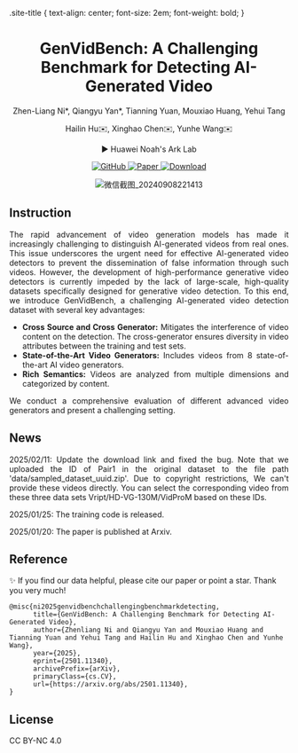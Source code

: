 .site-title {
  text-align: center;
  font-size: 2em;
  font-weight: bold;
}
<div align="center">
  <h1>GenVidBench: A Challenging Benchmark for Detecting AI-Generated Video</h1>

  <p>Zhen-Liang Ni*, Qiangyu Yan*, Tianning Yuan, Mouxiao Huang, Yehui Tang</p>
  <p>Hailin Hu✉️, Xinghao Chen✉️, Yunhe Wang✉️</p>
  <p>
  ▶ Huawei Noah's Ark Lab
  </p>
</div>


<p align="center">
  <a href="https://github.com/genvidbench/GenVidBench" target="_blank">
    <img src="https://img.shields.io/badge/GitHub-Repository-blue?logo=github" alt="GitHub">
  </a>
  <a href="https://arxiv.org/abs/2407.12345" target="_blank">
    <img src="https://img.shields.io/badge/Paper-arXiv-red?logo=arxiv" alt="Paper">
  </a>
  <a href="https://github.com/genvidbench/GenVidBench" target="_blank">
    <img src="https://img.shields.io/badge/Download-Dataset-green?logo=download" alt="Download">
  </a>
</p>

<div align="center">
  <img src="https://github.com/user-attachments/assets/8e34a3fe-5dfa-4424-8657-7290d5a0248a" alt="微信截图_20240908221413">
</div>

Instruction
---
<div style="text-align: justify;">
  <p>
    The rapid advancement of video generation models has made it increasingly challenging to distinguish AI-generated videos from real ones. This issue underscores the urgent need for effective AI-generated video detectors to prevent the dissemination of false information through such videos. However, the development of high-performance generative video detectors is currently impeded by the lack of large-scale, high-quality datasets specifically designed for generative video detection. To this end, we introduce GenVidBench, a challenging AI-generated video detection dataset with several key advantages:
  </p>
  <ul>
    <li><strong>Cross Source and Cross Generator:</strong> Mitigates the interference of video content on the detection. The cross-generator ensures diversity in video attributes between the training and test sets.</li>
    <li><strong>State-of-the-Art Video Generators:</strong> Includes videos from 8 state-of-the-art AI video generators.</li>
    <li><strong>Rich Semantics:</strong> Videos are analyzed from multiple dimensions and categorized by content.</li>
  </ul>
  <p>
    We conduct a comprehensive evaluation of different advanced video generators and present a challenging setting.
  </p>
</div>

News
---
<div style="text-align: justify;">
  <p>
  2025/02/11: Update the download link and fixed the bug. Note that we uploaded the ID of Pair1 in the original dataset to the file path 'data/sampled_dataset_uuid.zip'. Due to copyright restrictions, We can't provide these videos directly. You can select the corresponding video from these three data sets Vript/HD-VG-130M/VidProM based on these IDs. 
  </p>
  <p>
  2025/01/25: The training code is released.
  </p>
  <p>
  2025/01/20: The paper is published at Arxiv.
  </p>
</div>




Reference
---
✨ If you find our data helpful, please cite our paper or point a star. Thank you very much!
```
@misc{ni2025genvidbenchchallengingbenchmarkdetecting,
      title={GenVidBench: A Challenging Benchmark for Detecting AI-Generated Video}, 
      author={Zhenliang Ni and Qiangyu Yan and Mouxiao Huang and Tianning Yuan and Yehui Tang and Hailin Hu and Xinghao Chen and Yunhe Wang},
      year={2025},
      eprint={2501.11340},
      archivePrefix={arXiv},
      primaryClass={cs.CV},
      url={https://arxiv.org/abs/2501.11340}, 
}
```

License
---
CC BY-NC 4.0
